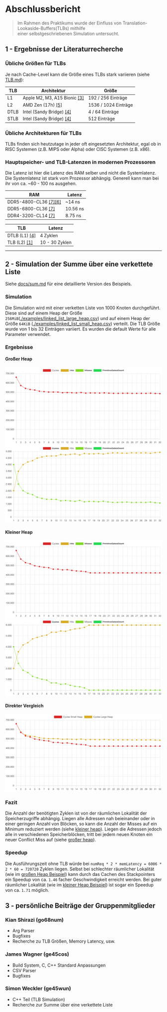 # Abschlussbericht

> Im Rahmen des Praktikums wurde der Einfluss von Translation-Lookaside-Buffers(TLBs) mithilfe  
> einer selbstgeschriebenen Simulation untersucht.

## 1 - Ergebnisse der Literaturrecherche

### Übliche Größen für TLBs

Je nach Cache-Level kann die Größe eines TLBs stark variieren (siehe [TLB.md](./docs/TLB.md#übliche-größe)):

| TLB  | Architektur                                                                                                    | Größe                | 
|------|----------------------------------------------------------------------------------------------------------------|----------------------| 
| L1   | Apple M2, M3, A15 Bionic [[3]](./docs/sources.md#3-apple-silicon-cpu-optimization-guide)                       | 192 / 256 Einträge   |
| L2   | AMD Zen (17h) [[5]](./docs/sources.md#5-amd-zen-reference)                                                     | 1536 / 1024 Einträge |
| DTLB | Intel (Sandy Bridge) [[4]](./docs/sources.md#4-intel-64-and-ia-32-architectures-optimization-reference-manual) | 4 / 64 Einträge      |
| STLB | Intel (Sandy Bridge) [[4]](./docs/sources.md#4-intel-64-and-ia-32-architectures-optimization-reference-manual) | 512 Einträge         | 

### Übliche Architekturen für TLBs

TLBs finden sich heutzutage in jeder oft eingesetzten Architektur, egal ob in RISC Systemen (z.B. MIPS oder Alpha) oder
CISC Systemen (z.B. x86).

### Hauptspeicher- und TLB-Latenzen in modernen Prozessoren

Die Latenz ist hier die Latenz des RAM selber und nicht die Systemlatenz. Die Systemlatenz ist stark
vom Prozessor abhängig. Generell kann man bei ihr von ca. ~60 - 100 ns ausgehen.

| RAM                                                                                                       | Latenz   |
|-----------------------------------------------------------------------------------------------------------|----------|
| DDR5-4800-CL36 [[7]](./docs/sources.md#7-ddr5-latenzen)[[6]](./docs/sources.md#6-anandtech-ddr5-ram-test) | ~14 ns   | 
| DDR5-6800-CL36 [[7]](./docs/sources.md#7-ddr5-latenzen)                                                   | 10.56 ns | 
| DDR4-3200-CL14 [[7]](./docs/sources.md#7-ddr5-latenzen)                                                   | 8.75 ns  | 

| TLB                                                                                                 | Latenz         |
|-----------------------------------------------------------------------------------------------------|----------------|
| DTLB (L1) [[4]](./docs/sources.md#4-intel-64-and-ia-32-architectures-optimization-reference-manual) | 4 Zyklen       |
| TLB (L2) [[1]](./docs/sources.md#1-computer-organization-and-design)                                | 10 - 30 Zyklen |

---

## 2 - Simulation der Summe über eine verkettete Liste

Siehe [docs/sum.md](./docs/sum.md) für eine detaillierte Version des Beispiels.

### Simulation

Die Simulation wird mit einer verketten Liste von 1000 Knoten durchgeführt.
Diese sind auf einem Heap der Größe
`256MiB`([./examples/linked_list_large_heap.csv](./examples/linked_list_large_heap.csv)) und auf einem Heap der
Größe `64KiB` ([./examples/linked_list_small_heap.csv](./examples/linked_list_small_heap.csv)) verteilt.
Die TLB Größe wurde von 1 bis 32 Einträgen variiert. Es wurden die default Werte für alle Parameter verwendet.

### Ergebnisse

#### Großer Heap

![Cycles](./docs/assets/linked_list_large_heap_cycles.png)
![HitMiss](./docs/assets/linked_list_large_heap_hit_miss.png)

#### Kleiner Heap

![Cycles](./docs/assets/linked_list_small_heap_cycles.png)
![HitMiss](./docs/assets/linked_list_small_heap_hit_miss.png)

#### Direkter Vergleich

![Cycles](./docs/assets/linked_list_small_large_heap_cycles.png)

### Fazit

Die Anzahl der benötigten Zyklen ist von der räumlichen Lokalität der Speicherzugriffe abhängig. Liegen alle Adressen
nah beieinander oder in einer geringen Anzahl von Blöcken, so kann die Anzahl der
Misses auf ein Minimum reduziert
werden (siehe [kleiner heap](#kleiner-heap)). Liegen die Adressen jedoch alle in verschiedenen Speicherblöcken, tritt
bei jedem neuen
Knoten
ein neuer Conflict Miss auf (siehe [großer heap](#großer-heap)).

### Speedup

Die Ausführungszeit ohne TLB würde bei `numReq * 2 * memLatency = 6006 * 2 * 60 = 720720` Zyklen liegen. Selbst bei
schlechter räumlicher
Lokalität (wie im [großen Heap Beispiel](#großer-heap)) kann durch das Cachen des
Stackpointers
ein Speedup von ca. `1.46` facher Geschwindigkeit erreicht werden. Bei guter räumlicher Lokalität (wie
im [kleiner Heap Beispiel](#kleiner-heap))
ist sogar ein Speedup von ca. `1.71` möglich.

## 3 - persönliche Beiträge der Gruppenmitglieder

### Kian Shirazi (go68num)

- Arg Parser
- Bugfixes
- Recherche zu TLB Größen, Memory Latency, usw.

### James Wagner (ge45cos)

- Build System, C, C++ Standard Anpassungen
- CSV Parser
- Bugfixes

### Simon Weckler (ge45wun)

- C++ Teil (TLB Simulation)
- Recherche zur Summe über eine verkettete Liste
